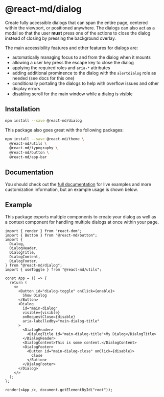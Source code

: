 # @react-md/dialog

Create fully accessible dialogs that can span the entire page, centered within
the viewport, or positioned anywhere. The dialogs can also act as a modal so
that the user **must** press one of the actions to close the dialog instead of
closing by pressing the background overlay.

The main accessibility features and other features for dialogs are:

- automatically managing focus to and from the dialog when it mounts
- allowing a user key press the escape key to close the dialog
- applying the required roles and `aria-*` attributes
- adding additional prominence to the dialog with the `alertdialog` role as
  needed (see docs for this one)
- conditionally portaling the dialogs to help with overflow issues and other
  display errors
- disabling scroll for the main window while a dialog is visible

## Installation

```sh
npm install --save @react-md/dialog
```

This package also goes great with the following packages:

```sh
npm install --save @react-md/theme \
  @react-md/utils \
  @react-md/typography \
  @react-md/button \
  @react-md/app-bar
```

<!-- DOCS_REMOVE -->

## Documentation

You should check out the
[full documentation](https://react-md.dev/packages/dialog/demos) for live
examples and more customization information, but an example usage is shown
below.

<!-- DOCS_REMOVE_END -->

## Example

This package exports multiple components to create your dialog as well as a
context component for handling multiple dialogs at once within your page.

```tsx
import { render } from "react-dom";
import { Button } from "@react-md/button";
import {
  Dialog,
  DialogHeader,
  DialogTitle,
  DialogContent,
  DialogFooter,
} from "@react-md/dialog";
import { useToggle } from "@react-md/utils";

const App = () => {
  return (
    <>
      <Button id="dialog-toggle" onClick={enable}>
        Show Dialog
      </Button>
      <Dialog
        id="main-dialog"
        visible={visible}
        onRequestClose={disable}
        aria-labelledby="main-dialog-title"
      >
        <DialogHeader>
          <DialogTitle id="main-dialog-title">My Dialog</DialogTitle>
        </DialogHeader>
        <DialogContent>This is some content.</DialogContent>
        <DialogFooter>
          <Button id="main-dialog-close" onClick={disable}>
            Close
          </Button>
        </DialogFooter>
      </Dialog>
    </>
  );
};

render(<App />, document.getElementById("root"));
```
